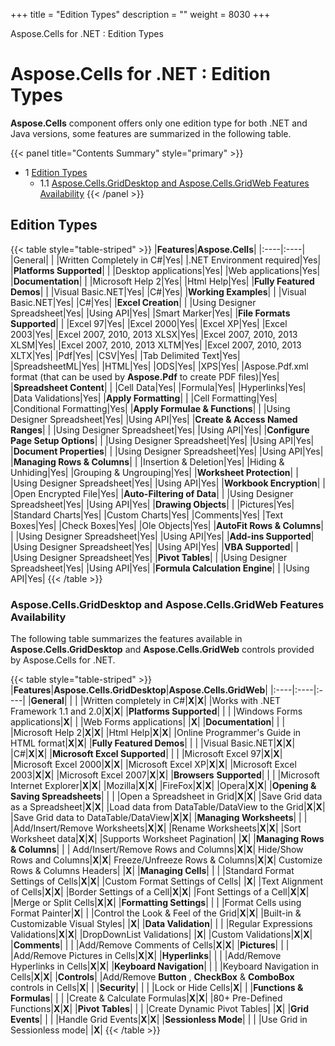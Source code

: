 +++
title = "Edition Types" 
description = "" 
weight = 8030 
+++

Aspose.Cells for .NET : Edition Types  

# Aspose.Cells for .NET : Edition Types


**Aspose.Cells** component offers only one edition type for both .NET and Java versions, some features are summarized in the following table.

{{< panel title="Contents Summary" style="primary" >}}
*   1 [Edition Types](#EditionTypes-EditionTypes)
    *   1.1 [Aspose.Cells.GridDesktop and Aspose.Cells.GridWeb Features Availability](#EditionTypes-Aspose.Cells.GridDesktopandAspose.Cells.GridWebFeaturesAvailability)
{{< /panel >}}
## Edition Types

{{< table style="table-striped" >}}
|**Features**|**Aspose.Cells**|
|:----|:----|
|General| |
|Written Completely in C#|Yes|
|.NET Environment required|Yes|
|**Platforms Supported**| |
|Desktop applications|Yes|
|Web applications|Yes|
|**Documentation**| |
|Microsoft Help 2|Yes|
|Html Help|Yes|
|**Fully Featured Demos**| |
|Visual Basic.NET|Yes|
|C#|Yes|
|**Working Examples**| |
|Visual Basic.NET|Yes|
|C#|Yes|
|**Excel Creation**| |
|Using Designer Spreadsheet|Yes|
|Using API|Yes|
|Smart Marker|Yes|
|**File Formats Supported**| |
|Excel 97|Yes|
|Excel 2000|Yes|
|Excel XP|Yes|
|Excel 2003|Yes|
|Excel 2007, 2010, 2013 XLSX|Yes|
|Excel 2007, 2010, 2013 XLSM|Yes|
|Excel 2007, 2010, 2013 XLTM|Yes|
|Excel 2007, 2010, 2013 XLTX|Yes|
|Pdf|Yes|
|CSV|Yes|
|Tab Delimited Text|Yes|
|SpreadsheetML|Yes|
|HTML|Yes|
|ODS|Yes|
|XPS|Yes|
|Aspose.Pdf.xml format (that can be used by **Aspose.Pdf** to create PDF files)|Yes|
|**Spreadsheet Content**| |
|Cell Data|Yes|
|Formula|Yes|
|Hyperlinks|Yes|
|Data Validations|Yes|
|**Apply Formatting**| |
|Cell Formatting|Yes|
|Conditional Formatting|Yes|
|**Apply Formulae & Functions**| |
|Using Designer Spreadsheet|Yes|
|Using API|Yes|
|**Create & Access Named Ranges**| |
|Using Designer Spreadsheet|Yes|
|Using API|Yes|
|**Configure Page Setup Options**| |
|Using Designer Spreadsheet|Yes|
|Using API|Yes|
|**Document Properties**| |
|Using Designer Spreadsheet|Yes|
|Using API|Yes|
|**Managing Rows & Columns**| |
|Insertion & Deletion|Yes|
|Hiding & Unhiding|Yes|
|Grouping & Ungrouping|Yes|
|**Worksheet Protection**| |
|Using Designer Spreadsheet|Yes|
|Using API|Yes|
|**Workbook Encryption**| |
|Open Encrypted File|Yes|
|**Auto-Filtering of Data**| |
|Using Designer Spreadsheet|Yes|
|Using API|Yes|
|**Drawing Objects**| |
|Pictures|Yes|
|Standard Charts|Yes|
|Custom Charts|Yes|
|Comments|Yes|
|Text Boxes|Yes|
|Check Boxes|Yes|
|Ole Objects|Yes|
|**AutoFit Rows & Columns**| |
|Using Designer Spreadsheet|Yes|
|Using API|Yes|
|**Add-ins Supported**|
|Using Designer Spreadsheet|Yes|
|Using API|Yes|
|**VBA Supported**| |
|Using Designer Spreadsheet|Yes|
|**Pivot Tables**| |
|Using Designer Spreadsheet|Yes|
|Using API|Yes|
|**Formula Calculation Engine**| |
|Using API|Yes|
{{< /table >}}

### Aspose.Cells.GridDesktop and Aspose.Cells.GridWeb Features Availability

The following table summarizes the features available in **Aspose.Cells.GridDesktop** and **Aspose.Cells.GridWeb** controls provided by Aspose.Cells for .NET.

{{< table style="table-striped" >}}
|**Features**|**Aspose.Cells.GridDesktop**|**Aspose.Cells.GridWeb**|
|:----|:----|:----|
|**General**| | |
|Written completely in C#|**X**|**X**|
|Works with .NET Framework 1.1 and 2.0|**X**|**X**|
|**Platforms Supported**| | |
|Windows Forms applications|**X**| |
|Web Forms applications| |**X**|
|**Documentation**| | |
|Microsoft Help 2|**X**|**X**|
|Html Help|**X**|**X**|
|Online Programmer's Guide in HTML format|**X**|**X**|
|**Fully Featured Demos**| | |
|Visual Basic.NET|**X**|**X**|
|C#|**X**|**X**|
|**Microsoft Excel Supported**| | |
|Microsoft Excel 97|**X**|**X**|
|Microsoft Excel 2000|**X**|**X**|
|Microsoft Excel XP|**X**|**X**|
|Microsoft Excel 2003|**X**|**X**|
|Microsoft Excel 2007|**X**|**X**|
|**Browsers** **Supported**| | |
|Microsoft Internet Explorer|**X**|**X**|
|Mozilla|**X**|**X**|
|FireFox|**X**|**X**|
|Opera|**X**|**X**|
|**Opening & Saving Spreadsheets**| | |
|Open a Spreadsheet in Grid|**X**|**X**|
|Save Grid data as a Spreadsheet|**X**|**X**|
|Load data from DataTable/DataView to the Grid|**X**|**X**|
|Save Grid data to DataTable/DataView|**X**|**X**|
|**Managing Worksheets**| | |
|Add/Insert/Remove Worksheets|**X**|**X**|
|Rename Worksheets|**X**|**X**|
|Sort Worksheet data|**X**|**X**|
|Supports Worksheet Pagination| |**X**|
|**Managing Rows & Columns**| | |
Add/Insert/Remove Rows and Columns|**X**|**X**|
Hide/Show Rows and Columns|**X**|**X**|
Freeze/Unfreeze Rows & Columns|**X**|**X**|
Customize Rows & Columns Headers| |**X**|
|**Managing Cells**| | |
|Standard Format Settings of Cells|**X**|**X**|
|Custom Format Settings of Cells| |**X**|
|Text Alignment of Cells|**X**|**X**|
|Border Settings of a Cell|**X**|**X**|
|Font Settings of a Cell|**X**|**X**|
|Merge or Split Cells|**X**|**X**|
|**Formatting Settings**| | |
|Format Cells using Format Painter|**X**| |
|Control the Look & Feel of the Grid|**X**|**X**|
|Built-in & Customizable Visual Styles| |**X**|
|**Data Validation**| | |
|Regular Expressions Validations|**X**|**X**|
|DropDownList Validations| |**X**|
|Custom Validations|**X**|**X**|
|**Comments**| | |
|Add/Remove Comments of Cells|**X**|**X**|
|**Pictures**| | |
|Add/Remove Pictures in Cells|**X**|**X**|
|**Hyperlinks**| | |
|Add/Remove Hyperlinks in Cells|**X**|**X**|
|**Keyboard Navigation**| | |
|Keyboard Navigation in Cells|**X**|**X**|
|**Controls**|
|Add/Remove **Button** , **CheckBox** & **ComboBox** controls in Cells|**X**| |
|**Security**| | |
|Lock or Hide Cells|**X**| |
|**Functions & Formulas**| | |
|Create & Calculate Formulas|**X**|**X**|
|80+ Pre-Defined Functions|**X**|**X**|
|**Pivot Tables**| | |
|Create Dynamic Pivot Tables| |**X**|
|**Grid Events**| | |
|Handle Grid Events|**X**|**X**|
|**Sessionless Mode**| | |
|Use Grid in Sessionless mode| |**X**|
{{< /table >}}
